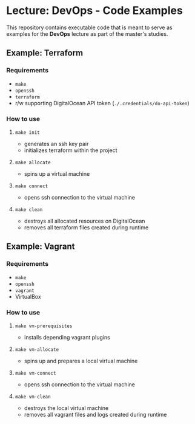 Lecture: DevOps - Code Examples
===============================


This repository contains executable code that is meant to serve as examples
for the __DevOps__ lecture as part of the master's studies.


## Example: Terraform

### Requirements

*   `make`
*   `openssh`
*   `terraform`
*   r/w supporting DigitalOcean API token (`./.credentials/do-api-token`)


### How to use

1. `make init`
    *   generates an ssh key pair
    *   initializes terraform within the project 

2. `make allocate`
    *   spins up a virtual machine

3. `make connect`
    *   opens ssh connection to the virtual machine

4. `make clean`
    *   destroys all allocated resources on DigitalOcean
    *   removes all terraform files created during runtime 


## Example: Vagrant

### Requirements

*   `make`
*   `openssh`
*   `vagrant`
*   VirtualBox


### How to use

1. `make vm-prerequisites`
    *   installs depending vagrant plugins

2. `make vm-allocate`
    *   spins up and prepares a local virtual machine 

3. `make vm-connect`
    *   opens ssh connection to the virtual machine

4. `make vm-clean`
    *   destroys the local virtual machine
    *   removes all vagrant files and logs created during runtime 
